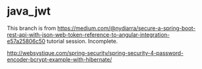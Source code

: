 # java_jwt

This branch is from https://medium.com/@nydiarra/secure-a-spring-boot-rest-api-with-json-web-token-reference-to-angular-integration-e57a25806c50 tutorial session. Incomplete.

http://websystique.com/spring-security/spring-security-4-password-encoder-bcrypt-example-with-hibernate/